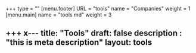 +++
type = ""
[menu.footer]
URL = "tools"
name = "Companies"
weight = 1
[menu.main]
name = "tools md"
weight = 3

+++
x---
title: "Tools"
draft: false
description : "this is meta description"
layout: tools
---
